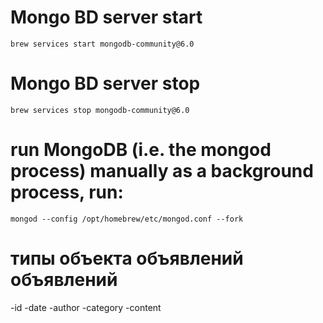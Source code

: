 # Mongo BD server start
```brew services start mongodb-community@6.0```
# Mongo BD server stop
```brew services stop mongodb-community@6.0```

# run MongoDB (i.e. the mongod process) manually as a background process, run:
```mongod --config /opt/homebrew/etc/mongod.conf --fork```

# типы объекта объявлений объявлений
-id 
-date
-author
-category
-content